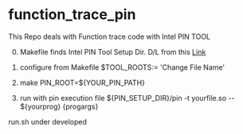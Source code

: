# function_trace_pin
This Repo deals with Function trace code with Intel PIN TOOL

0) Makefile finds Intel PIN Tool Setup Dir. D/L from this [Link](https://software.intel.com/sites/landingpage/pintool/downloads/pin-3.20-98437-gf02b61307-gcc-linux.tar.gz)

1) configure from Makefile
  $TOOL_ROOTS:= 'Change File Name'

2) make PIN_ROOT=${YOUR_PIN_PATH}

3) run with pin execution file
    \${PIN_SETUP_DIR}/pin -t yourfile.so -- \${yourprog} {progargs}

run.sh under developed
   
